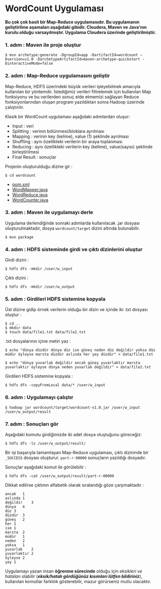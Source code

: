 # WordCount Uygulaması

**Bu çok çok basit bir Map-Reduce uygulamasıdır. Bu uygulamanın geliştirilme aşamaları aşağıdaki gibidir. Cloudera, Maven ve Java'nın kurulu olduğu varsayılmıştır. Uygulama Cloudera üzerinde geliştirilmiştir.**

### 1. adım : Maven ile proje oluştur
```
$ mvn archetype:generate -DgroupId=app -DartifactId=wordcount –Dversion=v1.0 -DarchetypeArtifactId=maven-archetype-quickstart -DinteractiveMode=false
```

### 2. adım : Map-Reduce uygulamasını geliştir

Map-Reduce, HDFS üzerindeki büyük verileri işleyebilmek amacıyla kullanılan bir yöntemdir. İstediğimiz verileri filtrelemek için kullanılan Map fonksiyonu ve bu verilerden sonuç elde etmemizi sağlayan Reduce fonksiyonlarından oluşan program yazıldıktan sonra Hadoop üzerinde çalıştırılır.

Klasik bir WordCount uygulaması aşağıdaki adımlardan oluşur:
- Input : veri
- Splitting : verinin bölünmesi/bloklara ayrılması
- Mapping : verinin key (kelime), value (1) şeklinde ayrılması
- Shuffling : aynı özellikteki verilerin bir araya toplanması
- Reducing : aynı özellikteki verilerin key (kelime), value(sayısı) şeklinde birleştirilmesi
- Final Result : sonuçlar


Projenin oluşturulduğu dizine gir :
```
$ cd wordcount
```

- [pom.xml](https://github.com/marsliz/hadoop-wordcount/blob/master/pom.xml)
- [WordMapper.java](https://github.com/marsliz/hadoop-wordcount/blob/master/src/main/java/app/WordMapper.java)
- [WordReduce.java](https://github.com/marsliz/hadoop-wordcount/blob/master/src/main/java/app/WordReduce.java)
- [WordCounter.java](https://github.com/marsliz/hadoop-wordcount/blob/master/src/main/java/app/WordCount.java)

### 3. adım : Maven ile uygulamayı derle

Uygulama derlendiğinde sonraki adımlarda kullanılacak .jar dosyası oluşturulmaktadır, dosya `wordcount/target` dizini altında bulunabilir.
```
$ mvn package
```

### 4. adım : HDFS sisteminde girdi ve çıktı dizinlerini oluştur

Girdi dizini :
```
$ hdfs dfs -mkdir /user/w_input
```

Çıktı dizini :
```
$ hdfs dfs -mkdir /user/w_output
```

### 5. adım : Girdileri HDFS sistemine kopyala

Üst dizine gidip örnek verilerin olduğu bir dizin ve içinde iki .txt dosyası oluştur :
```
$ cd ..
$ mkdir data
$ touch data/file1.txt data/file2.txt
```

.txt dosyalarının içine metin yaz :
```
$ echo "dünya düzdür dünya düz ise güneş neden düz değildir yoksa düz müdür öyleyse marsta düzdür aslında her şey düzdür" > data/file1.txt

$ echo "dünya yuvarlak değildir ancak güneş yuvarlaktır marsta yuvarlaktır öyleyse dünya neden yuvarlak değildir" > data/file2.txt
```

Girdileri HDFS sistemine kopyala :
```
$ hdfs dfs -copyFromLocal data/* /user/w_input
```

### 6. adım : Uygulamayı çalıştır
```
$ hadoop jar wordcount/target/wordcount-v1.0.jar /user/w_input /user/w_output/result
```

### 7. adım : Sonuçları gör

Aşağıdaki komutu girdiğimizde iki adet dosya oluştuğunu göreceğiz:
```
$ hdfs dfs -ls /user/w_output/result/
```

Bir işi başarıyla tamamlayan Map-Reduce uygulaması, çıktı dizininde bir `_SUCCESS` dosyası oluşturur. `part-r-00000` sonuçların yazıldığı dosyadır.

Sonuçlar aşağıdaki komut ile görülebilir :
```
$ hdfs dfs -cat /user/w_output/result/part-r-00000
```

Dikkat edilirse çıktının alfabetik olarak sıralandığı göze çarpmaktadır :
```
ancak	1
aslında	1
değildir	3
dünya	4
düz	3
düzdür	3
güneş	2
her	1
ise	1
marsta	2
müdür	1
neden	2
yoksa	1
yuvarlak	2
yuvarlaktır	2
öyleyse	2
şey	1
```


Uygulamayı yazan insan **öğrenme sürecinde** olduğu için _eksikleri ve hataları_ olabilir (**_eksik/hatalı gördüğünüz kısımları lütfen bildiriniz_**), kullanılan komutlar farklılık gösterebilir, mazur görürseniz mutlu olacaktır.
